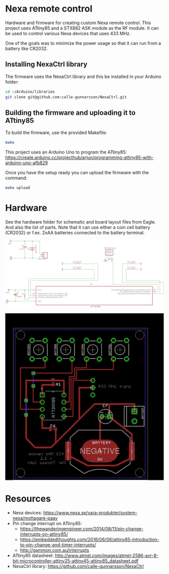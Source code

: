 # Nexa remote control

Hardware and firmware for creating custom Nexa remote control. This project uses ATtiny85 and a STX882 ASK module as the RF module. It can be used to control various Nexa devices that uses 433 MHz.

One of the goals was to minimize the power usage so that it can run from a battery like CR2032.

## Installing NexaCtrl library

The firmware uses the NexaCtrl library and this be installed in your Arduino folder:
```bash
cd ~/Arduino/libraries
git clone git@github.com:calle-gunnarsson/NexaCtrl.git
```

## Building the firmware and uploading it to ATtiny85

To build the firmware, use the provided Makefile:
```bash
make
```

This project uses an Arduino Uno to program the ATtiny85:
https://create.arduino.cc/projecthub/arjun/programming-attiny85-with-arduino-uno-afb829

Once you have the setup ready you can upload the firmware with the command:
```bash
make upload
```

# Hardware

See the hardware folder for schematic and board layout files from Eagle. And also the list of parts. Note that it can use either a coin cell battery (CR2032) or f.ex. 2xAA batteries connected to the battery terminal.

![Schematic](https://raw.githubusercontent.com/perja12/nexa_remote_control/master/hardware/schematic.jpg)

![Board](https://raw.githubusercontent.com/perja12/nexa_remote_control/master/hardware/board.jpg)

# Resources
* Nexa devices: https://www.nexa.se/vara-produkter/system-nexa/mottagare-paav
* Pin change interrupt on ATtiny85:
    * https://thewanderingengineer.com/2014/08/11/pin-change-interrupts-on-attiny85/
    * https://embeddedthoughts.com/2016/06/06/attiny85-introduction-to-pin-change-and-timer-interrupts/
    * http://gammon.com.au/interrupts
* ATtiny85 datasheet: http://www.atmel.com/images/atmel-2586-avr-8-bit-microcontroller-attiny25-attiny45-attiny85_datasheet.pdf
* NexaCtrl library: https://github.com/calle-gunnarsson/NexaCtrl
